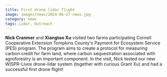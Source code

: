 ```yaml
---
title: First drone lidar flight
image: images/news/2024-06-27-news.jpg
category: news
tags: Lidar, Outreach
---
```


**Nick Cranmer** and **Xiangtao Xu** visited two farms participating Cornell Cooperative Extension Tompkins County's Payment for Ecosystem Service (PES) program. The program aims to create a protocol for measuring carbon credit for farm land, where carbon sequestration associated with agroforestry is an important component. In the visit, Nick tested our new WISPR-Livox drone-lidar system (together with curious Grant Xu) and had a successful first drone flight! 
